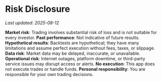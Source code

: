 # Risk Disclosure
_Last updated: 2025-08-12_

**Market risk**: Trading involves substantial risk of loss and is not suitable for every investor.
**Past performance**: Not indicative of future results.
**Hypothetical results**: Backtests are hypothetical; they have many limitations and assume perfect execution without fees, taxes, or slippage.
**Data risk**: Market data may be delayed, inaccurate, or unavailable.
**Operational risk**: Internet outages, platform downtime, or third-party service issues may disrupt access or alerts.
**No execution**: This app does not execute trades or handle funds.
**Personal responsibility**: You are responsible for your own trading decisions.
